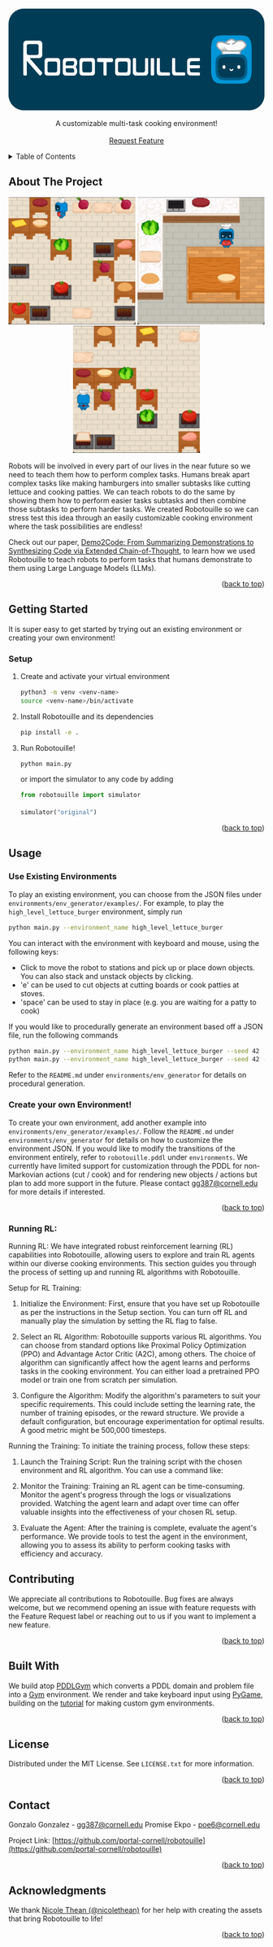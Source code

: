 
<a name="readme-top"></a>

<!-- PROJECT LOGO -->
<br />
<div align="center">
  <a href="https://github.com/portal-cornell/robotouille">
    <img src="README_assets/banner.png" alt="Logo" width="600" height="200", style="border-radius:30px">
  </a>
  
  <p align="center">
    A customizable multi-task cooking environment!
    <br />
    <br />
    <a href="https://github.com/portal-cornell/robotouille/issues">Request Feature</a>
  </p>
</div>



<!-- TABLE OF CONTENTS -->
<details>
  <summary>Table of Contents</summary>
  <ol>
    <li>
      <a href="#about-the-project">About The Project</a>
    </li>
    <li>
      <a href="#getting-started">Getting Started</a>
      <ul>
        <li><a href="#setup">Setup</a></li>
      </ul>
    </li>
    <li>
      <a href="#usage">Usage</a>
      <ul>
        <li><a href="#use-existing-environments">Use Existing Environments</a></li>
        <li><a href="#create-your-own-environment">Create your own Environment!</a></li>
      </ul>
    </li>
    <li><a href="#contributing">Contributing</a></li>
    <li><a href="#built-with">Built With</a></li>
    <li><a href="#license">License</a></li>
    <li><a href="#contact">Contact</a></li>
    <li><a href="#acknowledgments">Acknowledgments</a></li>
  </ol>
</details>



<!-- ABOUT THE PROJECT -->
## About The Project

<p align="middle">
  <img src="README_assets/lettuce_tomato_burger.gif" alt="Robot making a lettuce tomato burger in a procedurally generated kitchen" width="250" height="250"/>
  <img src="README_assets/kitchen.gif" alt="Robot making a lettuce burger in a custom-made kitchen" width="250" height="250"/>
  <img src="README_assets/cheese_burger.gif" alt="Robot making a cheese burger in a custom-made kitchen" width="250" height="250"/>
</p>

Robots will be involved in every part of our lives in the near future so we need to teach them how to perform complex tasks. Humans break apart complex tasks like making hamburgers into smaller subtasks like cutting lettuce and cooking patties. We can teach robots to do the same by showing them how to perform easier tasks subtasks and then combine those subtasks to perform harder tasks. We created Robotouille so we can stress test this idea through an easily customizable cooking environment where the task possibilities are endless!

Check out our paper, [Demo2Code: From Summarizing Demonstrations to Synthesizing Code via Extended Chain-of-Thought](https://portal-cornell.github.io/demo2code-webpage/), to learn how we used Robotouille to teach robots to perform tasks that humans demonstrate to them using Large Language Models (LLMs).

<p align="right">(<a href="#readme-top">back to top</a>)</p>



<!-- GETTING STARTED -->
## Getting Started

It is super easy to get started by trying out an existing environment or creating your own environment!

### Setup

1. Create and activate your virtual environment
   ```sh
   python3 -m venv <venv-name>
   source <venv-name>/bin/activate
   ```
2. Install Robotouille and its dependencies
   ```sh
   pip install -e .
   ```
3. Run Robotouille!
   ```sh
   python main.py
   ```
   or import the simulator to any code by adding
   ```python
   from robotouille import simulator
   
   simulator("original")
   ```

<p align="right">(<a href="#readme-top">back to top</a>)</p>

## Usage

### Use Existing Environments

To play an existing environment, you can choose from the JSON files under `environments/env_generator/examples/`. For example, to play the `high_level_lettuce_burger` environment, simply run
```sh
python main.py --environment_name high_level_lettuce_burger
```

You can interact with the environment with keyboard and mouse, using the following keys:
- Click to move the robot to stations and pick up or place down objects. You can also stack and unstack objects by clicking.
- 'e' can be used to cut objects at cutting boards or cook patties at stoves.
- 'space' can be used to stay in place (e.g. you are waiting for a patty to cook)

If you would like to procedurally generate an environment based off a JSON file, run the following commands
```sh
python main.py --environment_name high_level_lettuce_burger --seed 42
python main.py --environment_name high_level_lettuce_burger --seed 42 --noisy_randomization
```
Refer to the `README.md` under `environments/env_generator` for details on procedural generation.

### Create your own Environment!

To create your own environment, add another example into `environments/env_generator/examples/`. Follow the `README.md` under `environments/env_generator` for details on how to customize the environment JSON. If you would like to modify the transitions of the environment entirely, refer to `robotouille.pddl` under `environments`. We currently have limited support for customization through the PDDL for non-Markovian actions (cut / cook) and for rendering new objects / actions but plan to add more support in the future. Please contact gg387@cornell.edu for more details if interested.

<p align="right">(<a href="#readme-top">back to top</a>)</p>

### Running RL:
Running RL:
We have integrated robust reinforcement learning (RL) capabilities into Robotouille, allowing users to explore and train RL agents within our diverse cooking environments. This section guides you through the process of setting up and running RL algorithms with Robotouille.

Setup for RL Training:
1. Initialize the Environment: First, ensure that you have set up Robotouille as per the instructions in the Setup section. You can turn off RL and manually play the simulation by setting the RL flag to false. 

2. Select an RL Algorithm: Robotouille supports various RL algorithms. You can choose from standard options like Proximal Policy Optimization (PPO) and Advantage Actor Critic (A2C), among others. The choice of algorithm can significantly affect how the agent learns and performs tasks in the cooking environment. You can either load a pretrained PPO model or train one from scratch per simulation.

3. Configure the Algorithm: Modify the algorithm's parameters to suit your specific requirements. This could include setting the learning rate, the number of training episodes, or the reward structure. We provide a default configuration, but encourage experimentation for optimal results. A good metric might be 500,000 timesteps. 

Running the Training:
To initiate the training process, follow these steps:

1. Launch the Training Script: Run the training script with the chosen environment and RL algorithm. You can use a command like:

2. Monitor the Training: Training an RL agent can be time-consuming. Monitor the agent's progress through the logs or visualizations provided. Watching the agent learn and adapt over time can offer valuable insights into the effectiveness of your chosen RL setup.

3. Evaluate the Agent: After the training is complete, evaluate the agent's performance. We provide tools to test the agent in the environment, allowing you to assess its ability to perform cooking tasks with efficiency and accuracy.


<!-- CONTRIBUTING -->
## Contributing

We appreciate all contributions to Robotouille. Bug fixes are always welcome, but we recommend opening an issue with feature requests with the Feature Request label or reaching out to us if you want to implement a new feature.

<p align="right">(<a href="#readme-top">back to top</a>)</p>



<!-- BUILT WITH -->
## Built With

We build atop [PDDLGym](https://github.com/tomsilver/pddlgym) which converts a PDDL domain and problem file into a [Gym](https://www.gymlibrary.dev/index.html) environment. We render and take keyboard input using [PyGame](https://www.pygame.org/docs/), building on the [tutorial](https://www.gymlibrary.dev/content/environment_creation/) for making custom gym environments.

<p align="right">(<a href="#readme-top">back to top</a>)</p>



<!-- LICENSE -->
## License

Distributed under the MIT License. See `LICENSE.txt` for more information.

<p align="right">(<a href="#readme-top">back to top</a>)</p>



<!-- CONTACT -->
## Contact

Gonzalo Gonzalez - gg387@cornell.edu
Promise Ekpo - poe6@cornell.edu

Project Link: [https://github.com/portal-cornell/robotouille](https://github.com/portal-cornell/robotouille)

<p align="right">(<a href="#readme-top">back to top</a>)</p>



<!-- ACKNOWLEDGMENTS -->
## Acknowledgments

We thank [Nicole Thean (@nicolethean)](https://github.com/nicolethean) for her help with creating the assets that bring Robotouille to life!

<p align="right">(<a href="#readme-top">back to top</a>)</p>

